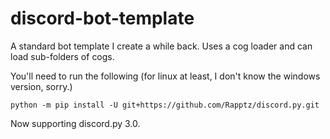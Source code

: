 # discord-bot-template
A standard bot template I create a while back. Uses a cog loader and can load sub-folders of cogs.

You'll need to run the following (for linux at least, I don't know the windows version, sorry.)

`python -m pip install -U git+https://github.com/Rapptz/discord.py.git`

Now supporting discord.py 3.0.